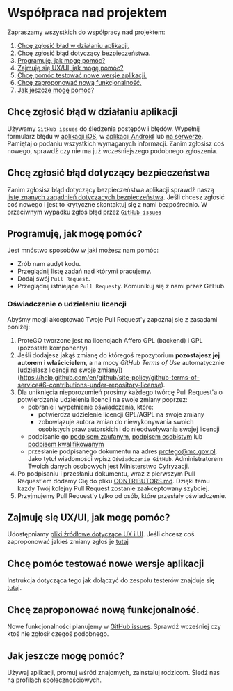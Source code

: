 # Współpraca nad projektem

Zapraszamy wszystkich do współpracy nad projektem:

1. [Chcę zgłosić błąd w działaniu aplikacji.](#Chcę-zgłosić-błąd-w-działaniu-aplikacji)
2. [Chcę zgłosić błąd dotyczący bezpieczeństwa.](#Chcę-zgłosić-błąd-dotyczący-bezpieczeństwa)
3. [Programuję, jak mogę pomóc?](#Programuję-jak-mogę-pomóc)
4. [Zajmuję się UX/UI, jak mogę pomóc?](#Zajmuję-się-UX-UI-jak-mogę-pomóc)
5. [Chcę pomóc testować nowe wersje aplikacji.](#Chcę-pomóc-testować-nowe-wersje-aplikacji)
6. [Chcę zaproponować nową funkcjonalność.](#Chcę-zaproponować-nową-funkcjonalność)
7. [Jak jeszcze mogę pomóc?](#Jak-jeszcze-moge-pomoc)

## Chcę zgłosić błąd w działaniu aplikacji

Używamy `GitHub issues` do śledzenia postępów i błędów. Wypełnij formularz błędu w [aplikacji iOS](https://github.com/anna-app/ios/issues/new?assignees=&labels=&template=bug_report.md&title=), w [aplikacji Android](https://github.com/anna-app/android/issues/new?assignees=&labels=&template=bug_report.md&title=) lub [na serwerze](https://github.com/anna-app/backend/issues/new?assignees=&labels=&template=bug_report.md&title=). Pamiętaj o podaniu wszystkich wymaganych informacji. Zanim zgłosisz coś nowego, sprawdź czy nie ma już wcześniejszego podobnego zgłoszenia.

## Chcę zgłosić błąd dotyczący bezpieczeństwa

Zanim zgłosisz błąd dotyczący bezpieczeństwa aplikacji sprawdź naszą [listę znanych zagadnień dotyczących bezpieczeństwa](specs/security.md). Jeśli chcesz zgłosić coś nowego i jest to krytyczne skontaktuj się z nami bezpośrednio. W przeciwnym wypadku zgłoś błąd przez [`GitHub issues`](#Chcę-zgłosić-błąd-w-działaniu-aplikacji)

## Programuję, jak mogę pomóc?

Jest mnóstwo sposobów w jaki możesz nam pomóc:
* Zrób nam audyt kodu. 
* Przeglądnij listę zadań nad którymi pracujemy. 
* Dodaj swój `Pull Request`. 
* Przeglądnij istniejące `Pull Request`y. 
Komunikuj się z nami przez GitHub.

### Oświadczenie o udzieleniu licencji
Abyśmy mogli akceptować Twoje Pull Request'y zapoznaj się z zasadami poniżej:
1. ProteGO tworzone jest na licencjach Affero GPL (backend) i GPL (pozostałe komponenty)
2. Jeśli dodajesz jakąś zmianę do któregoś repozytorium **pozostajesz jej autorem i właścicielem**, a na mocy *GitHub Terms of Use* automatycznie [udzielasz licencji na swoje zmiany])(https://help.github.com/en/github/site-policy/github-terms-of-service#6-contributions-under-repository-license).
3. Dla uniknięcia nieporozumień prosimy każdego twórcę Pull Request'a o potwierdzenie udzielenia licencji na swoje zmiany poprzez:
    * pobranie i wypełnienie [oświadczenia](files/oswiadczenie_licencja_GPL_AGPL.pdf), które:
        * potwierdza udzielenie licencji GPL/AGPL na swoje zmiany
        * zobowiązuje autora zmian do niewykonywania swoich osobistych praw autorskich i do nieodwoływania swojej licencji
    * podpisanie go [podpisem zaufanym](https://www.gov.pl/web/gov/podpisz-dokument-elektronicznie-wykorzystaj-podpis-zaufany), [podpisem osobistym](https://www.gov.pl/web/e-dowod/podpis-osobisty) lub [podpisem kwalifikowanym](https://pl.wikipedia.org/wiki/Podpis_kwalifikowany)
    * przesłanie podpisanego dokumentu na adres [protego@mc.gov.pl](protego@mc.gov.pl). Jako tytuł wiadomości wpisz `Oświadczenie GitHub`. Administratorem Twoich danych osobowych jest Ministerstwo Cyfryzacji.
4. Po podpisaniu i przesłaniu dokumentu, wraz z pierwszym Pull Request'em dodamy Cię do pliku [CONTRIBUTORS.md](CONTRIBUTORS.md). Dzięki temu każdy Twój kolejny Pull Request zostanie zaakceptowany szybciej.
5. Przyjmujemy Pull Request'y tylko od osób, które przesłały oświadczenie.

## Zajmuję się UX/UI, jak mogę pomóc?

Udostępniamy [pliki źródłowe dotyczące UX i UI](https://drive.google.com/drive/folders/1n2-dFkdkJWnezX3RjN1kaSOzHQiUg4iQ?usp=sharing). Jeśli chcesz coś zaproponować jakieś zmiany zgłoś je [tutaj](https://github.com/ProteGO-app/specs/issues)

## Chcę pomóc testować nowe wersje aplikacji

Instrukcja dotycząca tego jak dołączyć do zespołu testerów znajduje się [tutaj](specs/testing.md).

## Chcę zaproponować nową funkcjonalność.

Nowe funkcjonalności planujemy w [GitHub issues](https://github.com/anna-app/specs/issues). Sprawdź wcześniej czy ktoś nie zgłosił czegoś podobnego.

## Jak jeszcze mogę pomóc?

Używaj aplikacji, promuj wśród znajomych, zainstaluj rodzicom. Śledź nas na profilach społecznościowych.
